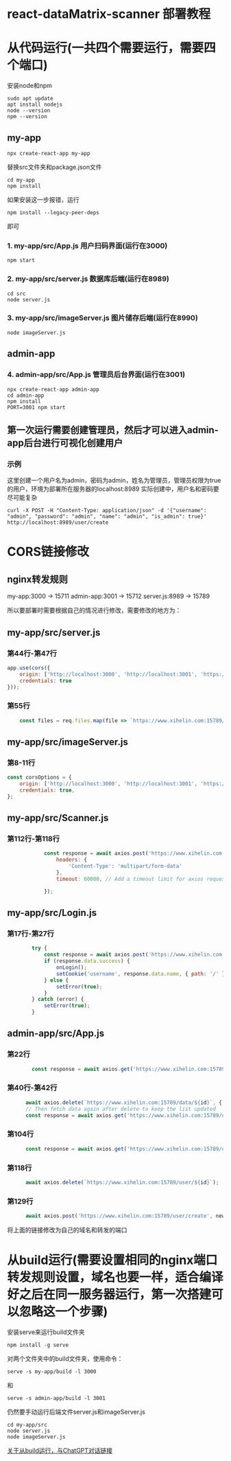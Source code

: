 # react-dataMatrix-scanner 部署教程

# 从代码运行(一共四个需要运行，需要四个端口)
安装node和npm
```shell
sudo apt update
apt install nodejs
node --version
npm --version
```

## my-app
```shell
npx create-react-app my-app
```
替换src文件夹和package.json文件
```shell
cd my-app
npm install
```
如果安装这一步报错，运行
```shell
npm install --legacy-peer-deps
```
即可
### 1. my-app/src/App.js 用户扫码界面(运行在3000)
```shell
npm start
```
### 2. my-app/src/server.js 数据库后端(运行在8989)
```shell
cd src
node server.js
```
### 3. my-app/src/imageServer.js 图片储存后端(运行在8990)
```shell
node imageServer.js
```

## admin-app
### 4. admin-app/src/App.js 管理员后台界面(运行在3001)
```shell
npx create-react-app admin-app
cd admin-app
npm install
PORT=3001 npm start
```

## 第一次运行需要创建管理员，然后才可以进入admin-app后台进行可视化创建用户
### 示例
这里创建一个用户名为admin，密码为admin，姓名为管理员，管理员权限为true的用户，环境为部署所在服务器的localhost:8989
实际创建中，用户名和密码要尽可能复杂
```shell
curl -X POST -H "Content-Type: application/json" -d '{"username": "admin", "password": "admin", "name": "admin", "is_admin": true}' http://localhost:8989/user/create
```

# CORS链接修改
## nginx转发规则
my-app:3000 -> 15711
admin-app:3001 -> 15712
server.js:8989 -> 15789

所以要部署时需要根据自己的情况进行修改，需要修改的地方为：
## my-app/src/server.js
### 第44行-第47行
```javascript
app.use(cors({
    origin: ['http://localhost:3000', 'http://localhost:3001', 'https://www.xihelin.com:15711', 'https://www.xihelin.com:15712'],
    credentials: true
}));
```
### 第55行
```javascript
    const files = req.files.map(file => `https://www.xihelin.com:15789/uploads/${file.filename}`);
```
## my-app/src/imageServer.js
### 第8-11行
```javascript
const corsOptions = {
    origin: ['http://localhost:3000', 'http://localhost:3001', 'https://www.xihelin.com:15711', 'https://www.xihelin.com:15712'],
    credentials: true,
};
```
## my-app/src/Scanner.js
### 第112行-第118行
```javascript
            const response = await axios.post('https://www.xihelin.com:15789/submit', formData, {
                headers: {
                    'Content-Type': 'multipart/form-data'
                },
                timeout: 60000, // Add a timeout limit for axios request. 5000ms in this case

            });
```
## my-app/src/Login.js
### 第17行-第27行
```javascript
        try {
            const response = await axios.post('https://www.xihelin.com:15789/user/login', { username, password });
            if (response.data.success) {
                onLogin();
                setCookie('username', response.data.name, { path: '/' });  // 登录成功后，设置username cookie
            } else {
                setError(true);
            }
        } catch (error) {
            setError(true);
        }
```
## admin-app/src/App.js
### 第22行
```javascript
        const response = await axios.get('https://www.xihelin.com:15789/data', { withCredentials: true });
```
### 第40行-第42行
```javascript
      await axios.delete(`https://www.xihelin.com:15789/data/${id}`, { withCredentials: true });
      // Then fetch data again after delete to keep the list updated
      const response = await axios.get('https://www.xihelin.com:15789/data', { withCredentials: true });
```
### 第104行
```javascript
      const response = await axios.get('https://www.xihelin.com:15789/users', { withCredentials: true });
```
### 第118行
```javascript
      await axios.delete(`https://www.xihelin.com:15789/user/${id}`);
```
### 第129行
```javascript
      await axios.post('https://www.xihelin.com:15789/user/create', newUser);
```

将上面的链接修改为自己的域名和转发的端口


# 从build运行(需要设置相同的nginx端口转发规则设置，域名也要一样，适合编译好之后在同一服务器运行，第一次搭建可以忽略这一个步骤)
安装serve来运行build文件夹
```shell
npm install -g serve
```
对两个文件夹中的build文件夹，使用命令：
```shell
serve -s my-app/build -l 3000
```
和
```shell
serve -s admin-app/build -l 3001
```
仍然要手动运行后端文件server.js和imageServer.js
```shell
cd my-app/src
node server.js
node imageServer.js
```

[关于从build运行，与ChatGPT对话链接](https://chat.openai.com/share/89b5e0d3-c413-4c18-baa6-dbc70303b377)
